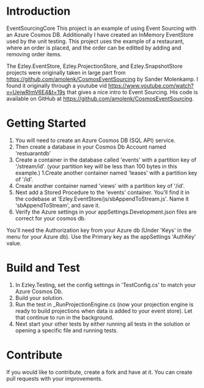 # Introduction 
EventSourcingCore
This project is an example of using Event Sourcing with an Azure Cosmos DB. 
Additionally I have created an InMemory EventStore used by the unit testing.
This project uses the example of a restaurant, where an order is placed, and the order can be editted by 
adding and removing order items.

The Ezley.EventStore, Ezley.ProjectionStore, and Ezley.SnapshotStore projects were originally taken in large part from https://github.com/amolenk/CosmosEventSourcing by Sander Molenkamp. I found it originally through a youtube vid https://www.youtube.com/watch?v=UejwRlmV6E4&t=19s
that gives a nice intro to Event Sourcing. His code is available on GitHub at https://github.com/amolenk/CosmosEventSourcing. 
 
# Getting Started
1. You will need to create an Azure Cosmos DB (SQL API) service.
1. Then create a database in your Cosmos Db Account named 'restuarantdb'
  1. Create a container in the database called 'events' with a partition key of '/stream/id'. (your partition key will be less than 100 bytes in this example.)
  1.Create another container named 'leases' with a partition key of '/id'.
  1. Create another container named 'views' with a partition key of '/id'.
  1. Next add a Stored Procedure to the 'events' container. You'll find it in the codebase at 'Ezley.EventStore/js/sbAppendToStream.js'. Name it 'sbAppendToStream', and save it.
  1. Verify the Azure settings in your appSettings.Development.json files are correct for your 
cosmos db.


You'll need the Authorization key from your Azure db (Under 'Keys' in the menu for your Azure db). 
Use the Primary key as the appSettings 'AuthKey' value.


# Build and Test
1. In Ezley.Testing, set the config settings in 'TestConfig.cs' to match your Azure Cosmos Db.
1. Build your solution.
1. Run the test in _RunProjectionEngine.cs (now your projection engine is ready to build projections
when data is added to your event store). Let that continue to run in the background.
1. Next start your other tests by either running all tests in the solution or opening a specific file and running tests.



# Contribute
If you would like to contribute, create a fork and have at it. You can create pull requests with your improvements.

